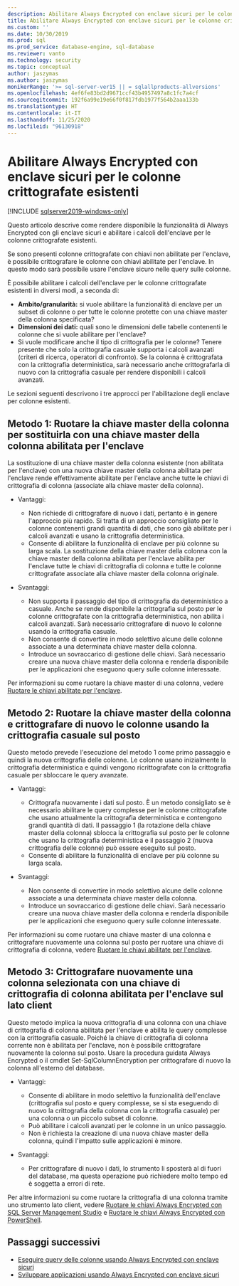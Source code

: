 ```yaml
---
description: Abilitare Always Encrypted con enclave sicuri per le colonne crittografate esistenti
title: Abilitare Always Encrypted con enclave sicuri per le colonne crittografate esistenti | Microsoft Docs
ms.custom: ''
ms.date: 10/30/2019
ms.prod: sql
ms.prod_service: database-engine, sql-database
ms.reviewer: vanto
ms.technology: security
ms.topic: conceptual
author: jaszymas
ms.author: jaszymas
monikerRange: '>= sql-server-ver15 || = sqlallproducts-allversions'
ms.openlocfilehash: 4ef6fe83bd2d9671ccf43b4957497a8c1fc7a4cf
ms.sourcegitcommit: 192f6a99e19e66f0f817fdb1977f564b2aaa133b
ms.translationtype: HT
ms.contentlocale: it-IT
ms.lasthandoff: 11/25/2020
ms.locfileid: "96130918"
---
```

# <a name="enable-always-encrypted-with-secure-enclaves-for-existing-encrypted-columns"></a>Abilitare Always Encrypted con enclave sicuri per le colonne crittografate esistenti 
[!INCLUDE [sqlserver2019-windows-only](../../../includes/applies-to-version/sqlserver2019-windows-only.md)]

Questo articolo descrive come rendere disponibile la funzionalità di Always Encrypted con gli enclave sicuri e abilitare i calcoli dell'enclave per le colonne crittografate esistenti.  

Se sono presenti colonne crittografate con chiavi non abilitate per l'enclave, è possibile crittografare le colonne con chiavi abilitate per l'enclave. In questo modo sarà possibile usare l'enclave sicuro nelle query sulle colonne.

È possibile abilitare i calcoli dell'enclave per le colonne crittografate esistenti in diversi modi, a seconda di:

- **Ambito/granularità:** si vuole abilitare la funzionalità di enclave per un subset di colonne o per tutte le colonne protette con una chiave master della colonna specificata?
- **Dimensioni dei dati:** quali sono le dimensioni delle tabelle contenenti le colonne che si vuole abilitare per l'enclave?
- Si vuole modificare anche il tipo di crittografia per le colonne? Tenere presente che solo la crittografia casuale supporta i calcoli avanzati (criteri di ricerca, operatori di confronto). Se la colonna è crittografata con la crittografia deterministica, sarà necessario anche crittografarla di nuovo con la crittografia casuale per rendere disponibili i calcoli avanzati.

Le sezioni seguenti descrivono i tre approcci per l'abilitazione degli enclave per colonne esistenti.

## <a name="method-1-rotate-the-column-master-key-to-replace-it-with-an-enclave-enabled-column-master-key"></a>Metodo 1: Ruotare la chiave master della colonna per sostituirla con una chiave master della colonna abilitata per l'enclave
La sostituzione di una chiave master della colonna esistente (non abilitata per l'enclave) con una nuova chiave master della colonna abilitata per l'enclave rende effettivamente abilitate per l'enclave anche tutte le chiavi di crittografia di colonna (associate alla chiave master della colonna).

- Vantaggi:
  - Non richiede di crittografare di nuovo i dati, pertanto è in genere l'approccio più rapido. Si tratta di un approccio consigliato per le colonne contenenti grandi quantità di dati, che sono già abilitate per i calcoli avanzati e usano la crittografia deterministica.
  - Consente di abilitare la funzionalità di enclave per più colonne su larga scala. La sostituzione della chiave master della colonna con la chiave master della colonna abilitata per l'enclave abilita per l'enclave tutte le chiavi di crittografia di colonna e tutte le colonne crittografate associate alla chiave master della colonna originale.
  
- Svantaggi:
  - Non supporta il passaggio del tipo di crittografia da deterministico a casuale. Anche se rende disponibile la crittografia sul posto per le colonne crittografate con la crittografia deterministica, non abilita i calcoli avanzati. Sarà necessario crittografare di nuovo le colonne usando la crittografia casuale.
  - Non consente di convertire in modo selettivo alcune delle colonne associate a una determinata chiave master della colonna.
  - Introduce un sovraccarico di gestione delle chiavi. Sarà necessario creare una nuova chiave master della colonna e renderla disponibile per le applicazioni che eseguono query sulle colonne interessate.

Per informazioni su come ruotare la chiave master di una colonna, vedere [Ruotare le chiavi abilitate per l'enclave](always-encrypted-enclaves-rotate-keys.md).

## <a name="method-2-rotate-the-column-master-key-and-re-encrypt-columns-using-randomized-encryption-in-place"></a>Metodo 2: Ruotare la chiave master della colonna e crittografare di nuovo le colonne usando la crittografia casuale sul posto
Questo metodo prevede l'esecuzione del metodo 1 come primo passaggio e quindi la nuova crittografia delle colonne. Le colonne usano inizialmente la crittografia deterministica e quindi vengono ricrittografate con la crittografia casuale per sbloccare le query avanzate.

- Vantaggi:
  - Crittografa nuovamente i dati sul posto. È un metodo consigliato se è necessario abilitare le query complesse per le colonne crittografate che usano attualmente la crittografia deterministica e contengono grandi quantità di dati. Il passaggio 1 (la rotazione della chiave master della colonna) sblocca la crittografia sul posto per le colonne che usano la crittografia deterministica e il passaggio 2 (nuova crittografia delle colonne) può essere eseguito sul posto.
  - Consente di abilitare la funzionalità di enclave per più colonne su larga scala.
  
- Svantaggi:
  - Non consente di convertire in modo selettivo alcune delle colonne associate a una determinata chiave master della colonna.
  - Introduce un sovraccarico di gestione delle chiavi. Sarà necessario creare una nuova chiave master della colonna e renderla disponibile per le applicazioni che eseguono query sulle colonne interessate.

Per informazioni su come ruotare una chiave master di una colonna e crittografare nuovamente una colonna sul posto per ruotare una chiave di crittografia di colonna, vedere [Ruotare le chiavi abilitate per l'enclave](always-encrypted-enclaves-rotate-keys.md).

## <a name="method-3-re-encrypt-a-selected-column-with-an-enclave-enabled-column-encryption-key-on-the-client-side"></a>Metodo 3: Crittografare nuovamente una colonna selezionata con una chiave di crittografia di colonna abilitata per l'enclave sul lato client
Questo metodo implica la nuova crittografia di una colonna con una chiave di crittografia di colonna abilitata per l'enclave e abilita le query complesse con la crittografia casuale. Poiché la chiave di crittografia di colonna corrente non è abilitata per l'enclave, non è possibile crittografare nuovamente la colonna sul posto. Usare la procedura guidata Always Encrypted o il cmdlet Set-SqlColumnEncryption per crittografare di nuovo la colonna all'esterno del database.

- Vantaggi:
  - Consente di abilitare in modo selettivo la funzionalità dell'enclave (crittografia sul posto e query complesse, se si sta eseguendo di nuovo la crittografia della colonna con la crittografia casuale) per una colonna o un piccolo subset di colonne.
  - Può abilitare i calcoli avanzati per le colonne in un unico passaggio.
  - Non è richiesta la creazione di una nuova chiave master della colonna, quindi l'impatto sulle applicazioni è minore.
  
- Svantaggi:
  - Per crittografare di nuovo i dati, lo strumento li sposterà al di fuori del database, ma questa operazione può richiedere molto tempo ed è soggetta a errori di rete.

Per altre informazioni su come ruotare la crittografia di una colonna tramite uno strumento lato client, vedere [Ruotare le chiavi Always Encrypted con SQL Server Management Studio](rotate-always-encrypted-keys-using-ssms.md) e [Ruotare le chiavi Always Encrypted con PowerShell](rotate-always-encrypted-keys-using-powershell.md).

## <a name="next-steps"></a>Passaggi successivi
- [Eseguire query delle colonne usando Always Encrypted con enclave sicuri](always-encrypted-enclaves-query-columns.md)
- [Sviluppare applicazioni usando Always Encrypted con enclave sicuri](always-encrypted-enclaves-client-development.md)

